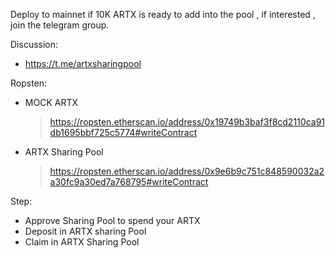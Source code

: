 Deploy to mainnet if 10K ARTX is ready to add into the pool , if interested , join the telegram group.

Discussion:
- https://t.me/artxsharingpool

Ropsten:
- MOCK ARTX
  > https://ropsten.etherscan.io/address/0x19749b3baf3f8cd2110ca91db1695bbf725c5774#writeContract
- ARTX Sharing Pool
  > https://ropsten.etherscan.io/address/0x9e6b9c751c848590032a2a30fc9a30ed7a768795#writeContract



Step:
  - Approve Sharing Pool to spend your ARTX
  - Deposit in ARTX sharing Pool
  - Claim in ARTX Sharing Pool
